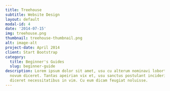 ```yaml
---
title: Treehouse
subtitle: Website Design
layout: default
modal-id: 4
date: '2014-07-15'
img: treehouse.png
thumbnail: treehouse-thumbnail.png
alt: image-alt
project-date: April 2014
client: Start Bootstrap
category:
  title: Beginner's Guides
  slug: beginner-guide
description: Lorem ipsum dolor sit amet, usu cu alterum nominavi lobortis. At duo
  novum diceret. Tantas apeirian vix et, usu sanctus postulant inciderint ut, populo
  diceret necessitatibus in vim. Cu eum dicam feugiat noluisse.
---
```



